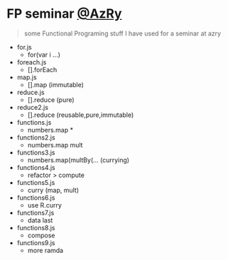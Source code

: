# FP seminar [@AzRy](http://azry.com)
> some Functional Programing stuff I have used for a seminar at azry

* for.js
  * for(var i ...)
* foreach.js
  * [].forEach
* map.js
  * [].map (immutable)
* reduce.js
  * [].reduce (pure)
* reduce2.js
  * [].reduce (reusable,pure,immutable)
* functions.js
  * numbers.map * 
* functions2.js
  * numbers.map mult 
* functions3.js
  * numbers.map(multBy(... (currying)
* functions4.js
  * refactor > compute
* functions5.js
  *  curry (map, mult)
* functions6.js
  * use R.curry
* functions7.js
  * data last
* functions8.js
  * compose
* functions9.js
  * more ramda
